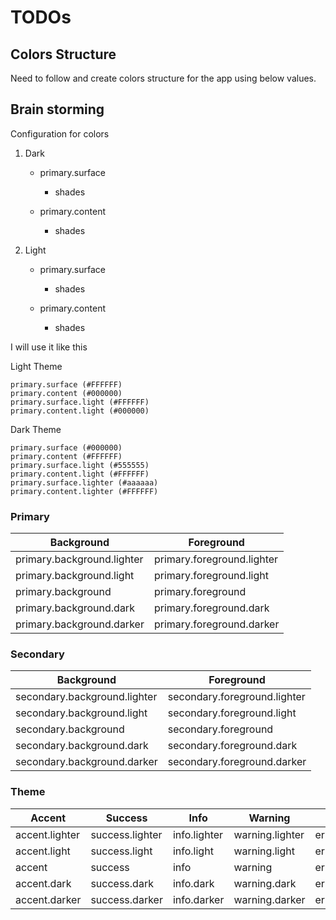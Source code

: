 # TODOs

## Colors Structure

Need to follow and create colors structure for the app using below values.

## Brain storming

Configuration for colors

1.  Dark

    - primary.surface

      - shades

    - primary.content

      - shades

2.  Light

    - primary.surface

      - shades

    - primary.content

      - shades

I will use it like this

Light Theme

```
primary.surface (#FFFFFF)
primary.content (#000000)
primary.surface.light (#FFFFFF)
primary.content.light (#000000)
```

Dark Theme

```
primary.surface (#000000)
primary.content (#FFFFFF)
primary.surface.light (#555555)
primary.content.light (#FFFFFF)
primary.surface.lighter (#aaaaaa)
primary.content.lighter (#FFFFFF)
```

### Primary

| Background                 | Foreground                 |
| -------------------------- | -------------------------- |
| primary.background.lighter | primary.foreground.lighter |
| primary.background.light   | primary.foreground.light   |
| primary.background         | primary.foreground         |
| primary.background.dark    | primary.foreground.dark    |
| primary.background.darker  | primary.foreground.darker  |

### Secondary

| Background                   | Foreground                   |
| ---------------------------- | ---------------------------- |
| secondary.background.lighter | secondary.foreground.lighter |
| secondary.background.light   | secondary.foreground.light   |
| secondary.background         | secondary.foreground         |
| secondary.background.dark    | secondary.foreground.dark    |
| secondary.background.darker  | secondary.foreground.darker  |

### Theme

| Accent         | Success         | Info         | Warning         | Error         |
| -------------- | --------------- | ------------ | --------------- | ------------- |
| accent.lighter | success.lighter | info.lighter | warning.lighter | error.lighter |
| accent.light   | success.light   | info.light   | warning.light   | error.light   |
| accent         | success         | info         | warning         | error         |
| accent.dark    | success.dark    | info.dark    | warning.dark    | error.dark    |
| accent.darker  | success.darker  | info.darker  | warning.darker  | error.darker  |
